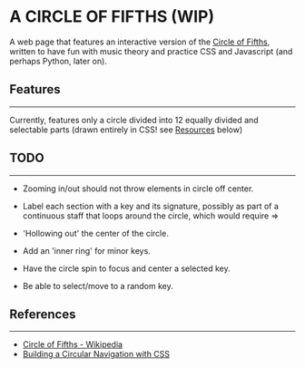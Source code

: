 # A CIRCLE OF FIFTHS (WIP)

A web page that features an interactive version of the [Circle of Fifths](https://en.wikipedia.org/wiki/Circle_of_fifths), written to have fun with music theory and practice CSS and Javascript (and perhaps Python, later on).

## Features
---
Currently, features only a circle divided into 12 equally divided and selectable parts (drawn entirely in CSS! see [Resources](#Resources) below)
    
## TODO
---
+ Zooming in/out should not throw elements in circle off center.

+ Label each section with a key and its signature, possibly as part of a continuous staff that loops around the circle, which would require =>
 
+ 'Hollowing out' the center of the circle.

+ Add an 'inner ring' for minor keys.

+ Have the circle spin to focus and center a selected key.

+ Be able to select/move to a random key.


## References
---
+ [Circle of Fifths - Wikipedia](https://en.wikipedia.org/wiki/Circle_of_fifths)
+ [Building a Circular Navigation with CSS](https://tympanus.net/codrops/2013/08/09/building-a-circular-navigation-with-css-transforms/)

